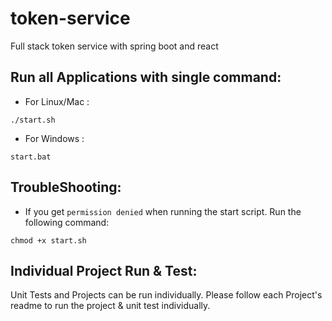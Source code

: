 # token-service
Full stack token service with spring boot and react

## Run all Applications with single command:

- For Linux/Mac : 
```shell
./start.sh
```
- For Windows : 
```shell
start.bat
```

## TroubleShooting:
 - If you get `permission denied` when running the start script. Run the following command:
```shell
chmod +x start.sh
```

## Individual Project Run & Test:

Unit Tests and Projects can be run individually. Please follow each Project's readme to run the project & unit test individually.